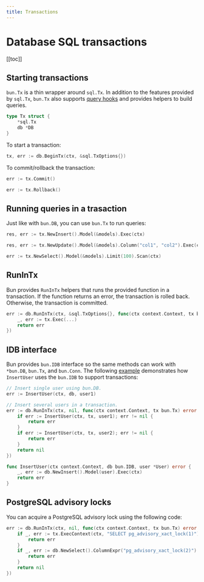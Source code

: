 ```yaml
---
title: Transactions
---
```


# Database SQL transactions

[[toc]]

## Starting transactions

`bun.Tx` is a thin wrapper around `sql.Tx`. In addition to the features provided by `sql.Tx`, `bun.Tx` also supports [query hooks](hooks.md) and provides helpers to build queries.

```go
type Tx struct {
	*sql.Tx
	db *DB
}
```

To start a transaction:

```go
tx, err := db.BeginTx(ctx, &sql.TxOptions{})
```

To commit/rollback the transaction:

```go
err := tx.Commit()

err := tx.Rollback()
```

## Running queries in a trasaction

Just like with `bun.DB`, you can use `bun.Tx` to run queries:

```go
res, err := tx.NewInsert().Model(&models).Exec(ctx)

res, err := tx.NewUpdate().Model(&models).Column("col1", "col2").Exec(ctx)

err := tx.NewSelect().Model(&models).Limit(100).Scan(ctx)
```

## RunInTx

Bun provides `RunInTx` helpers that runs the provided function in a transaction. If the function returns an error, the transaction is rolled back. Otherwise, the transaction is committed.

```go
err := db.RunInTx(ctx, &sql.TxOptions{}, func(ctx context.Context, tx bun.Tx) error {
    _, err := tx.Exec(...)
    return err
})
```

## IDB interface

Bun provides `bun.IDB` interface so the same methods can work with `*bun.DB`, `bun.Tx`, and `bun.Conn`. The following [example](https://github.com/uptrace/bun/tree/master/example/tx-composition) demonstrates how `InsertUser` uses the `bun.IDB` to support transactions:

```go
// Insert single user using bun.DB.
err := InsertUser(ctx, db, user1)

// Insert several users in a transaction.
err := db.RunInTx(ctx, nil, func(ctx context.Context, tx bun.Tx) error {
    if err := InsertUser(ctx, tx, user1); err != nil {
        return err
    }
    if err := InsertUser(ctx, tx, user2); err != nil {
        return err
    }
    return nil
})

func InsertUser(ctx context.Context, db bun.IDB, user *User) error {
	_, err := db.NewInsert().Model(user).Exec(ctx)
	return err
}
```

## PostgreSQL advisory locks

You can acquire a PostgreSQL advisory lock using the following code:

```go
err := db.RunInTx(ctx, nil, func(ctx context.Context, tx bun.Tx) error {
    if _, err := tx.ExecContext(ctx, "SELECT pg_advisory_xact_lock(1)"); err != nil {
        return err
    }
    if _, err := db.NewSelect().ColumnExpr("pg_advisory_xact_lock(2)").Exec(ctx); err != nil {
        return err
    }
    return nil
})
```
